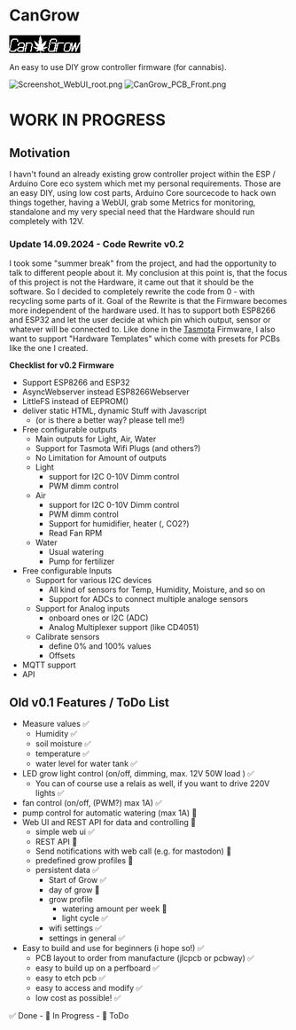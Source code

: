 # CanGrow


![CanGrowLogo](Logo/CanGrow_Logo.png)


An easy to use DIY grow controller firmware (for cannabis).

![Screenshot_WebUI_root.png](Arduino/CanGrow/Screenshot_WebUI_root.png)
![CanGrow_PCB_Front.png](KiCad/CanGrow/CanGrow_PCB_Front_small.png)

# WORK IN PROGRESS

## Motivation
I havn't found an already existing grow controller project within the ESP / Arduino Core eco system which 
met my personal requirements. 
Those are an easy DIY, using low cost parts, Arduino Core sourcecode to hack own things together, having a WebUI, grab some Metrics for monitoring, standalone and my very special need that the Hardware should run completely with 12V. 

### Update 14.09.2024 - Code Rewrite v0.2

I took some "summer break" from the project, and had the opportunity to talk to different people about it.
My conclusion at this point is, that the focus of this project is not the Hardware, it came out that it should be the software.
So I decided to completely rewrite the code from 0 - with recycling some parts of it. 
Goal of the Rewrite is that the Firmware becomes more independent of the hardware used. It has to support both ESP8266 and ESP32 
and let the user decide at which pin which output, sensor or whatever will be connected to. Like done in the [Tasmota](https://github.com/arendst/Tasmota) Firmware, I also want to support "Hardware Templates" which come with presets for PCBs like the one I created.

**Checklist for v0.2 Firmware**
- Support ESP8266 and ESP32 
- AsyncWebserver instead ESP8266Webserver
- LittleFS instead of EEPROM()
- deliver static HTML, dynamic Stuff with Javascript
  - (or is there a better way? please tell me!)
- Free configurable outputs
  - Main outputs for Light, Air, Water 
  - Support for Tasmota Wifi Plugs (and others?)
  - No Limitation for Amount of outputs 
  - Light
    - support for I2C 0-10V Dimm control
    - PWM dimm control
  - Air
    - support for I2C 0-10V Dimm control
    - PWM dimm control
    - Support for humidifier, heater (, CO2?)
    - Read Fan RPM
  - Water
    - Usual watering
    - Pump for fertilizer
- Free configurable Inputs
  - Support for various I2C devices
    - All kind of sensors for Temp, Humidity, Moisture, and so on
    - Support for ADCs to connect multiple analoge sensors
  - Support for Analog inputs
    - onboard ones or I2C (ADC)
    - Analog Multiplexer support (like CD4051)
  - Calibrate sensors 
    - define 0% and 100% values
    - Offsets
- MQTT support
- API

  
  
## Old v0.1 Features / ToDo List

- Measure values :white_check_mark:
  - Humidity :white_check_mark:
  - soil moisture :white_check_mark: 
  - temperature :white_check_mark:
  - water level for water tank :white_check_mark:
- LED grow light control (on/off, dimming, max. 12V 50W load ) :white_check_mark:
  - You can of course use a relais as well, if you want to drive 220V lights :white_check_mark:
- fan control (on/off, (PWM?) max 1A) :white_check_mark:
- pump control for automatic watering (max 1A) :large_blue_circle:
- Web UI and REST API for data and controlling :large_blue_circle:
  - simple web ui :white_check_mark:
  - REST API :large_blue_circle:
  - Send notifications with web call (e.g. for mastodon) :red_circle:
  - predefined grow profiles :large_blue_circle:
  - persistent data :white_check_mark:
    - Start of Grow :white_check_mark:
    - day of grow :large_blue_circle:
    - grow profile 
      - watering amount per week :large_blue_circle:
      - light cycle :white_check_mark:
    - wifi settings :white_check_mark:
    - settings in general :white_check_mark:
- Easy to build and use for beginners (i hope so!) :white_check_mark:
  - PCB layout to order from manufacture (jlcpcb or pcbway) :white_check_mark:
  - easy to build up on a perfboard :white_check_mark:
  - easy to etch pcb :white_check_mark:
  - easy to access and modify :white_check_mark:
  - low cost as possible! :white_check_mark:

:white_check_mark: Done - :large_blue_circle: In Progress - :red_circle: ToDo

